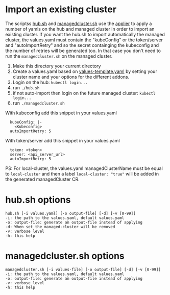 [comment]: # ( Copyright Contributors to the Open Cluster Management project )

# Import an existing cluster

The scriptss [hub.sh](./hub.sh) and [managedcluster.sh](./managedcluster.sh) use the [applier](https://github.com/open-cluster-management/library-go/blob/master/docs/applier.md) to apply a number of yamls on the hub and managed cluster in order to import an existing cluster. If you want the hub.sh to import automatically the managed cluster, the values.yaml must contain the "kubeConfig" or the token/server and "autoImportRetry" and so the secret containging the kubeconfig and the number of retries will be generated too. In that case you don't need to run the `managedcluster.sh` on the managed cluster.

1. Make this directory your current directory
2. Create a values.yaml based on [values-template.yaml](./values-template.yaml) by setting your cluster name and your options for the different addons.
3. Login on the hub: `kubectl login...`
4. run `./hub.sh`
5. if not auto-import then login on the future managed cluster: `kubectl login...`
6. run `./managedcluster.sh`

With kubeconfig add this snippet in your values.yaml
```
  kubeConfig: |-
    <Kubeconfig>
  autoImportRetry: 5
```

With token/server add this snippet in your values.yaml
```
  token: <token>
  server: <api_server_url>
  autoImportRetry: 5
```

PS: For local-cluster, the values.yaml managedClusterName must be equal to `local-cluster` and then a label `local-cluster: "true"` will be added in the generated managedCluster CR.
# hub.sh options

```
hub.sh [-i values.yaml] [-o output-file] [-d] [-v [0-99]]
-i: the path to the values.yaml, default values.yaml
-o: output-file: generate an output-file instead of applying
-d: When set the managed-cluster will be removed
-v: verbose level
-h: this help
```

# managedcluster.sh options

```
managedcluster.sh [-i values-file] [-o output-file] [-d] [-v [0-99]]
-i: the path to the values.yaml, default values.yaml
-o: output-file: generate an output-file instead of applying
-v: verbose level
-h: this help
```